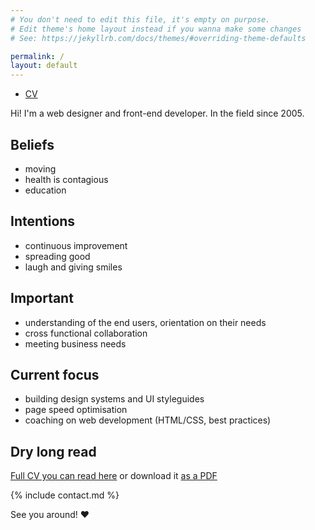 ```yaml
---
# You don't need to edit this file, it's empty on purpose.
# Edit theme's home layout instead if you wanna make some changes
# See: https://jekyllrb.com/docs/themes/#overriding-theme-defaults

permalink: /
layout: default
---
```


<nav>
  <ul>
    <li class="nav__item {% if location == '/' or page.layout == 'default' %}active {% endif %}"><a href="cv">CV</a></li>
  </ul>
</nav>

Hi! I'm a web designer and front-end developer. In the field since 2005.


## Beliefs
- moving
- health is contagious
- education


## Intentions
- continuous improvement 
- spreading good
- laugh and giving smiles


## Important
- understanding of the end users, orientation on their needs
- cross functional collaboration
- meeting business needs


## Current focus
- building design systems and UI styleguides
- page speed optimisation
- coaching on web development (HTML/CSS, best practices)


## Dry long read
[Full CV you can read here](cv) or download it [as a PDF](/tania-abanina-cv.pdf)


{% include contact.md %}

<!-- 

## Another place on the web
- [tataata](http://tataata.com) -->

See you around! ♥